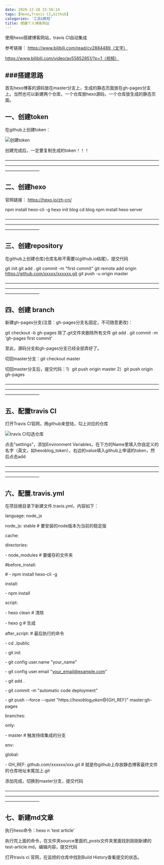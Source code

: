 ```yaml
---
date: 2020-12-28 15:58:14
tags: [Hexo,Travis CI,Github]
categories: '工具&教程'
title: 搭建个人博客网站
---
```


使用hexo搭建博客网站，travis CI自动集成

参考链接：
https://www.bilibili.com/read/cv2884489（文字）

https://www.bilibili.com/video/av55852851/?p=1（视频）


## ###搭建思路

首先hexo博客的源码放在master分支上，生成的静态页面放在gh-pages分支上。当然也可以新建两个仓库，一个仓库放hexo源码，一个仓库放生成的静态页面。

 

## 一、创建token

在github上创建token：

![创建token](https://cdn.nlark.com/yuque/0/2020/png/162358/1581149750181-45efee00-be4b-4fae-a4ae-96d5d7599512.png?x-oss-process=image%2Fresize%2Cw_746)

创建完成后，一定要复制生成的token！！！

————————————————————————————————————————————————————————————————————————————————

## 二、创建hexo

官网链接：
https://hexo.io/zh-cn/

npm install hexo-cli -g
hexo init blog
cd blog
npm install
hexo server

————————————————————————————————————————————————————————————————————————————————

## 三、创建repository

在github上创建仓库(仓库名称不需要以github.io结尾)，提交代码

git init
git add .
git commit -m "first commit"
git remote add origin https://github.com/xxxxx/xxxxxx.git
git push -u origin master

————————————————————————————————————————————————————————————————————————————————

## 四、创建 branch

新建gh-pages分支(注意：gh-pages分支名固定，不可随意更改)：

git checkout -b gh-pages
除了.git文件夹删除所有文件
git add .
git commit -m 'gh-pages first commit'


至此，源码分支和gh-pages分支已经全部弄好了。


切回master分支：git checkout master

切回master分支后，提交代码：1）git push origin master  2）git push origin gh-pages

————————————————————————————————————————————————————————————————————————————————

## 五、配置travis CI

打开Travis CI官网，用github来登陆，勾上对应的仓库

![travis CI勾选仓库](https://cdn.nlark.com/yuque/0/2020/png/162358/1581149750434-64478e54-e132-414d-9fee-9c8751e76d2c.png?x-oss-process=image%2Fresize%2Cw_746)

点击“settings”，添加Environment Variables，在下方的Name里填入你自定义的名字（英文，如hexoblog_token），右边的value填入github上申请的token，然后点击add

————————————————————————————————————————————————————————————————————————————————

## 六、配置.travis.yml

在项目根目录下新建文件.travis.yml，内容如下：



language: node_js

node_js: stable  # 要安装的node版本为当前的稳定版

cache:

  directories:

  \- node_modules  # 要缓存的文件夹

\#before_install:

\#  - npm install hexo-cli -g

install:

  \- npm install

script:

  \- hexo clean  # 清除

  \- hexo g  # 生成

after_script:  # 最后执行的命令

  \- cd ./public

  \- git init

  \- git config user.name "your_name"

  \- git config user.email "your_email@example.com"

  \- git add . 

  \- git commit -m "automatic code deployment"

  \- git push --force --quiet "https://${hexoblog_token}@${GH_REF}" master:gh-pages

branches:

  only:

   \- master # 触发持续集成的分支

env:

 global:

  \- GH_REF: github.com/xxxxxx/xxx.git # 就是你github上存放静态博客最终文件的仓库地址末尾加上.git



添加完成，切换到master分支，提交代码

————————————————————————————————————————————————————————————————————————————————

## 七、新建md文章

执行hexo命令：hexo n 'test article'

执行完上面的命令，在文件夹source里面的_posts文件夹里面找到刚刚新建的test-article.md，编辑内容，提交代码

打开travis ci 官网，在监控的仓库中找到Build History查看提交的状态。